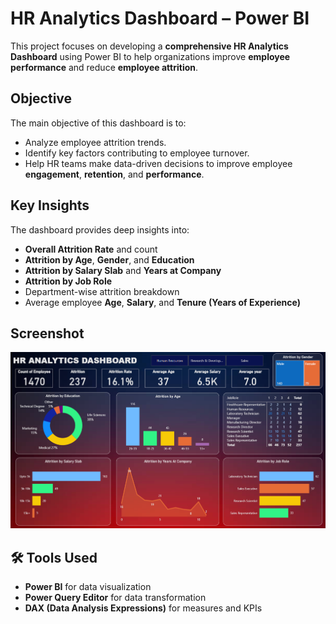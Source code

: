 # HR Analytics Dashboard – Power BI
This project focuses on developing a **comprehensive HR Analytics Dashboard** using Power BI to help organizations improve **employee performance** and reduce **employee attrition**.

## Objective
The main objective of this dashboard is to:
- Analyze employee attrition trends.
- Identify key factors contributing to employee turnover.
- Help HR teams make data-driven decisions to improve employee **engagement**, **retention**, and **performance**.

## Key Insights
The dashboard provides deep insights into:
- **Overall Attrition Rate** and count
- **Attrition by Age**, **Gender**, and **Education**
- **Attrition by Salary Slab** and **Years at Company**
- **Attrition by Job Role**
- Department-wise attrition breakdown
- Average employee **Age**, **Salary**, and **Tenure (Years of Experience)**
  
## Screenshot

![HR Analytics Dashboard Screenshot](https://github.com/vidhi0528/employee-attrition-dashboard/blob/main/Dashboard_Preview.png)

## 🛠 Tools Used
- **Power BI** for data visualization
- **Power Query Editor** for data transformation
- **DAX (Data Analysis Expressions)** for measures and KPIs


